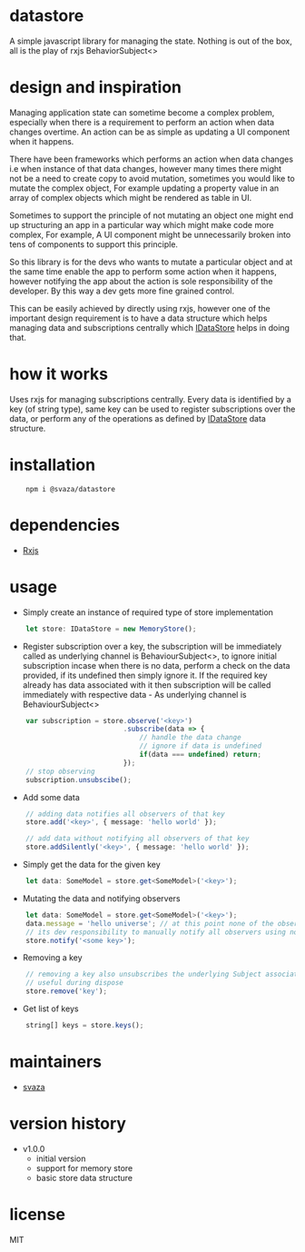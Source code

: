 # datastore
A simple javascript library for managing the state.
Nothing is out of the box, all is the play of rxjs BehaviorSubject<>

# design and inspiration
Managing application state can sometime become a complex problem, especially when there is a requirement to perform an action when data changes overtime. An action can be as simple as updating a UI component when it happens.


There have been frameworks which performs an action when data changes i.e when instance of that data changes, however many times there might not be a need to create copy to avoid mutation, sometimes you would like to mutate the complex object, For example updating a property value in an array of complex objects which might be rendered as table in UI.

Sometimes to support the principle of not mutating an object one might end up structuring an app in a particular way which might make code more complex, For example, A UI component might be unnecessarily broken into tens of components to support this principle.

So this library is for the devs who wants to mutate a particular object and at the same time enable the app to perform some action when it happens, however notifying the app about the action is sole responsibility of the developer. By this way a dev gets more fine grained control.

This can be easily achieved by directly using rxjs, however one of the important design requirement is to have a data structure which helps managing data and subscriptions centrally which [IDataStore](https://github.com/svaza/datastore/blob/master/src/data-store.ts) helps in doing that.


# how it works
Uses rxjs for managing subscriptions centrally. Every data is identified by a key (of string type), same key can be used to register subscriptions over the data, or perform any of the operations as defined by [IDataStore](https://github.com/svaza/datastore/blob/master/src/data-store.ts) data structure.

# installation
```
    npm i @svaza/datastore
```

# dependencies
- [Rxjs](https://github.com/ReactiveX/rxjs)

# usage
- Simply create an instance of required type of store implementation
``` typescript
    let store: IDataStore = new MemoryStore();
```


- Register subscription over a key, the subscription will be immediately called as underlying channel is BehaviourSubject<>, to ignore initial subscription incase when there is no data, perform a check on the data provided, if its undefined then simply ignore it.
If the required key already has data associated with it then subscription will be called immediately with respective data - As underlying channel is BehaviourSubject<>
``` typescript
    var subscription = store.observe('<key>')
                            .subscribe(data => {
                                // handle the data change
                                // ignore if data is undefined
                                if(data === undefined) return;
                            });
    // stop observing
    subscription.unsubscibe();
```


- Add some data
``` typescript
    // adding data notifies all observers of that key
    store.add('<key>', { message: 'hello world' });

    // add data without notifying all observers of that key
    store.addSilently('<key>', { message: 'hello world' });
```

- Simply get the data for the given key
``` typescript
    let data: SomeModel = store.get<SomeModel>('<key>');
```

- Mutating the data and notifying observers
``` typescript
    let data: SomeModel = store.get<SomeModel>('<key>');
    data.message = 'hello universe'; // at this point none of the observers will be notified
    // its dev responsibility to manually notify all observers using notify()
    store.notify('<some key>');
```

- Removing a key
``` typescript
    // removing a key also unsubscribes the underlying Subject associated with that key, Once key is removed, all underlying observers becomes stale and adding data under same key again will have no effect
    // useful during dispose
    store.remove('key');
```

- Get list of keys
``` typescript
    string[] keys = store.keys();
```

# maintainers
- [svaza](https://github.com/svaza)


# version history
- v1.0.0
    - initial version
    - support for memory store
    - basic store data structure


# license
MIT